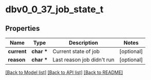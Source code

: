 # dbv0_0_37_job_state_t

## Properties
Name | Type | Description | Notes
------------ | ------------- | ------------- | -------------
**current** | **char \*** | Current state of job | [optional] 
**reason** | **char \*** | Last reason job didn&#39;t run | [optional] 

[[Back to Model list]](../README.md#documentation-for-models) [[Back to API list]](../README.md#documentation-for-api-endpoints) [[Back to README]](../README.md)


